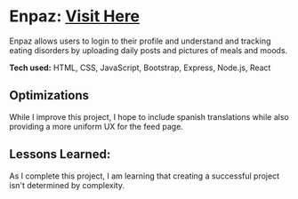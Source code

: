 

# Enpaz: <a href="https://enpaz.herokuapp.com" target="_blank">Visit Here</a>
Enpaz allows users to login to their profile and understand and tracking eating disorders by uploading daily posts and pictures of meals and moods.


**Tech used:** HTML, CSS, JavaScript, Bootstrap, Express, Node.js, React


## Optimizations

While I improve this project, I hope to include spanish translations while also providing a more uniform UX for the feed page.

## Lessons Learned:

As I complete this project, I am learning that creating a successful project isn't determined by complexity.
